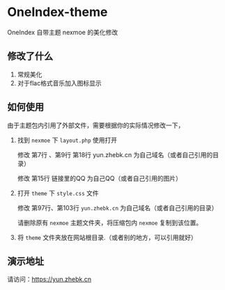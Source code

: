 # OneIndex-theme
OneIndex 自带主题 nexmoe 的美化修改

## 修改了什么

1. 常规美化
2. 对于flac格式音乐加入图标显示

## 如何使用

由于主题包内引用了外部文件，需要根据你的实际情况修改一下，

1. 找到 `nexmoe` 下 `layout.php` 使用打开

    修改 第7行 、第9行 第18行 yun.zhebk.cn 为自己域名（或者自己引用的目录）

    修改 第15行 链接里的QQ 为自己QQ（或者自己引用的图片）
    
2. 打开 `theme` 下 `style.css` 文件

    修改 第97行、第103行 `yun.zhebk.cn` 为自己域名（或者自己引用的目录）

    请删除原有 `nexmoe` 主题文件夹，将压缩包内 `nexmoe` 复制到该位置。

3. 将 `theme` 文件夹放在网站根目录.（或者别的地方，可以引用就好）

## 演示地址
请访问：https://yun.zhebk.cn
